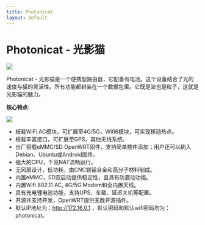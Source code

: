 ```yaml
---
title: Photonicat
layout: default
---
```


# Photonicat - 光影猫

![](https://photonicat.com/assets/device_structure_2-74c3fea8bd3af944599f5a0743d5eaef4728e8b4.png)

Photonicat - 光影猫是一个便携型路由器，它配备有电池。这个设备结合了光的速度与猫的灵活性，所有功能都封装在一个数据包里。它既是波也是粒子，这就是光影猫的魅力。

**核心特点**:

![](https://photonicat.com/assets/PCB-Back-3e33adefc3d4e75753c384bf83c20cc62a270ac1.png)

- 板载WiFi AC模块，可扩展至4G/5G，Wifi6模块，可实现移动热点。
- 板载丰富接口，可扩展至GPS，其他无线系统。
- 出厂搭载eMMC/SD OpenWRT固件，支持简单插件添加；用户还可以刷入Debian、Ubuntu或Android固件。
- 强大的CPU，千兆NAT流畅运行。
- 无风扇设计，低功耗，由CNC镁铝合金和高分子材料制成。
- 内置eMMC，SD双启动提供稳定性，且具有防震动功能。
- 内置Wifi 802.11 AC, 4G/5G Modem和全内置天线。
- 具有充电锂电池功能，支持UPS、车载、延迟关机等配置。
- 开源并支持开发，OpenWRT提供无数开源插件。
- 默认IP地址为：http://172.16.0.1 ，默认密码和默认wifi密码均为：photonicat。
